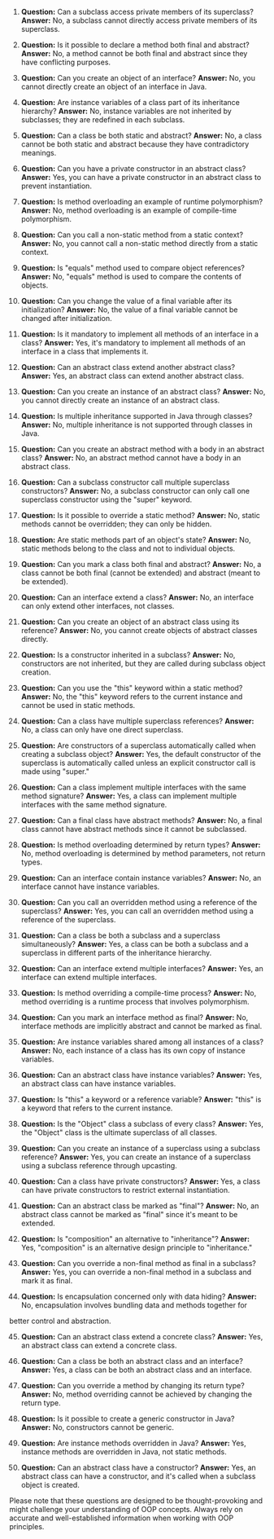 

1. **Question:** Can a subclass access private members of its superclass?
   **Answer:** No, a subclass cannot directly access private members of its superclass.

2. **Question:** Is it possible to declare a method both final and abstract?
   **Answer:** No, a method cannot be both final and abstract since they have conflicting purposes.

3. **Question:** Can you create an object of an interface?
   **Answer:** No, you cannot directly create an object of an interface in Java.

4. **Question:** Are instance variables of a class part of its inheritance hierarchy?
   **Answer:** No, instance variables are not inherited by subclasses; they are redefined in each subclass.

5. **Question:** Can a class be both static and abstract?
   **Answer:** No, a class cannot be both static and abstract because they have contradictory meanings.

6. **Question:** Can you have a private constructor in an abstract class?
   **Answer:** Yes, you can have a private constructor in an abstract class to prevent instantiation.

7. **Question:** Is method overloading an example of runtime polymorphism?
   **Answer:** No, method overloading is an example of compile-time polymorphism.

8. **Question:** Can you call a non-static method from a static context?
   **Answer:** No, you cannot call a non-static method directly from a static context.

9. **Question:** Is "equals" method used to compare object references?
   **Answer:** No, "equals" method is used to compare the contents of objects.

10. **Question:** Can you change the value of a final variable after its initialization?
    **Answer:** No, the value of a final variable cannot be changed after initialization.

11. **Question:** Is it mandatory to implement all methods of an interface in a class?
    **Answer:** Yes, it's mandatory to implement all methods of an interface in a class that implements it.

12. **Question:** Can an abstract class extend another abstract class?
    **Answer:** Yes, an abstract class can extend another abstract class.

13. **Question:** Can you create an instance of an abstract class?
    **Answer:** No, you cannot directly create an instance of an abstract class.

14. **Question:** Is multiple inheritance supported in Java through classes?
    **Answer:** No, multiple inheritance is not supported through classes in Java.

15. **Question:** Can you create an abstract method with a body in an abstract class?
    **Answer:** No, an abstract method cannot have a body in an abstract class.

16. **Question:** Can a subclass constructor call multiple superclass constructors?
    **Answer:** No, a subclass constructor can only call one superclass constructor using the "super" keyword.

17. **Question:** Is it possible to override a static method?
    **Answer:** No, static methods cannot be overridden; they can only be hidden.

18. **Question:** Are static methods part of an object's state?
    **Answer:** No, static methods belong to the class and not to individual objects.

19. **Question:** Can you mark a class both final and abstract?
    **Answer:** No, a class cannot be both final (cannot be extended) and abstract (meant to be extended).

20. **Question:** Can an interface extend a class?
    **Answer:** No, an interface can only extend other interfaces, not classes.

21. **Question:** Can you create an object of an abstract class using its reference?
    **Answer:** No, you cannot create objects of abstract classes directly.

22. **Question:** Is a constructor inherited in a subclass?
    **Answer:** No, constructors are not inherited, but they are called during subclass object creation.

23. **Question:** Can you use the "this" keyword within a static method?
    **Answer:** No, the "this" keyword refers to the current instance and cannot be used in static methods.

24. **Question:** Can a class have multiple superclass references?
    **Answer:** No, a class can only have one direct superclass.

25. **Question:** Are constructors of a superclass automatically called when creating a subclass object?
    **Answer:** Yes, the default constructor of the superclass is automatically called unless an explicit constructor call is made using "super."

26. **Question:** Can a class implement multiple interfaces with the same method signature?
    **Answer:** Yes, a class can implement multiple interfaces with the same method signature.

27. **Question:** Can a final class have abstract methods?
    **Answer:** No, a final class cannot have abstract methods since it cannot be subclassed.

28. **Question:** Is method overloading determined by return types?
    **Answer:** No, method overloading is determined by method parameters, not return types.

29. **Question:** Can an interface contain instance variables?
    **Answer:** No, an interface cannot have instance variables.

30. **Question:** Can you call an overridden method using a reference of the superclass?
    **Answer:** Yes, you can call an overridden method using a reference of the superclass.

31. **Question:** Can a class be both a subclass and a superclass simultaneously?
    **Answer:** Yes, a class can be both a subclass and a superclass in different parts of the inheritance hierarchy.

32. **Question:** Can an interface extend multiple interfaces?
    **Answer:** Yes, an interface can extend multiple interfaces.

33. **Question:** Is method overriding a compile-time process?
    **Answer:** No, method overriding is a runtime process that involves polymorphism.

34. **Question:** Can you mark an interface method as final?
    **Answer:** No, interface methods are implicitly abstract and cannot be marked as final.

35. **Question:** Are instance variables shared among all instances of a class?
    **Answer:** No, each instance of a class has its own copy of instance variables.

36. **Question:** Can an abstract class have instance variables?
    **Answer:** Yes, an abstract class can have instance variables.

37. **Question:** Is "this" a keyword or a reference variable?
    **Answer:** "this" is a keyword that refers to the current instance.

38. **Question:** Is the "Object" class a subclass of every class?
    **Answer:** Yes, the "Object" class is the ultimate superclass of all classes.

39. **Question:** Can you create an instance of a superclass using a subclass reference?
    **Answer:** Yes, you can create an instance of a superclass using a subclass reference through upcasting.

40. **Question:** Can a class have private constructors?
    **Answer:** Yes, a class can have private constructors to restrict external instantiation.

41. **Question:** Can an abstract class be marked as "final"?
    **Answer:** No, an abstract class cannot be marked as "final" since it's meant to be extended.

42. **Question:** Is "composition" an alternative to "inheritance"?
    **Answer:** Yes, "composition" is an alternative design principle to "inheritance."

43. **Question:** Can you override a non-final method as final in a subclass?
    **Answer:** Yes, you can override a non-final method in a subclass and mark it as final.

44. **Question:** Is encapsulation concerned only with data hiding?
    **Answer:** No, encapsulation involves bundling data and methods together for

 better control and abstraction.

45. **Question:** Can an abstract class extend a concrete class?
    **Answer:** Yes, an abstract class can extend a concrete class.

46. **Question:** Can a class be both an abstract class and an interface?
    **Answer:** Yes, a class can be both an abstract class and an interface.

47. **Question:** Can you override a method by changing its return type?
    **Answer:** No, method overriding cannot be achieved by changing the return type.

48. **Question:** Is it possible to create a generic constructor in Java?
    **Answer:** No, constructors cannot be generic.

49. **Question:** Are instance methods overridden in Java?
    **Answer:** Yes, instance methods are overridden in Java, not static methods.

50. **Question:** Can an abstract class have a constructor?
    **Answer:** Yes, an abstract class can have a constructor, and it's called when a subclass object is created.

Please note that these questions are designed to be thought-provoking and might challenge your understanding of OOP concepts. Always rely on accurate and well-established information when working with OOP principles.
